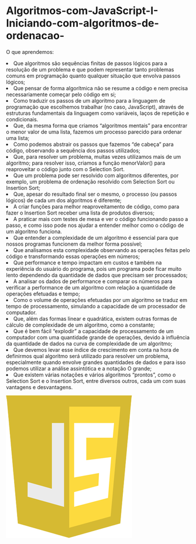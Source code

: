 # Algoritmos-com-JavaScript-I-Iniciando-com-algoritmos-de-ordenacao-

O que aprendemos:

<li> Que algoritmos são sequências finitas de passos lógicos para a resolução de um problema e que podem representar tanto problemas comuns em programação quanto qualquer situação que envolva passos lógicos;
<li>Que pensar de forma algorítmica não se resume a código e nem precisa necessariamente começar pelo código em si;
<li>Como traduzir os passos de um algoritmo para a linguagem de programação que escolhemos trabalhar (no caso, JavaScript), através de estruturas fundamentais da linguagem como variáveis, laços de repetição e condicionais.
<li> Que, da mesma forma que criamos “algoritmos mentais” para encontrar o menor valor de uma lista, fazemos um processo parecido para ordenar uma lista;
<li>Como podemos abstrair os passos que fazemos “de cabeça” para código, observando a sequência dos passos utilizados;
<li>Que, para resolver um problema, muitas vezes utilizamos mais de um algoritmo; para resolver isso, criamos a função menorValor() para reaproveitar o código junto com o Selection Sort.
<li>Que um problema pode ser resolvido com algoritmos diferentes, por exemplo, um problema de ordenação resolvido com Selection Sort ou Insertion Sort;
<li>Que, apesar do resultado final ser o mesmo, o processo (ou passos lógicos) de cada um dos algoritmos é diferente;
<li>A criar funções para melhor reaproveitamento de código, como para fazer o Insertion Sort receber uma lista de produtos diversos;
<li>A praticar mais com testes de mesa e ver o código funcionando passo a passo, e como isso pode nos ajudar a entender melhor como o código de um algoritmo funciona.
<li>Que entender a complexidade de um algoritmo é essencial para que nossos programas funcionem da melhor forma possível;
<li>Que analisamos esta complexidade observando as operações feitas pelo código e transformando essas operações em números;
<li>Que performance e tempo impactam em custos e também na experiência do usuário do programa, pois um programa pode ficar muito lento dependendo da quantidade de dados que precisam ser processados;
<li>A analisar os dados de performance e comparar os números para verificar a performance de um algoritmo com relação a quantidade de operações efetuadas e tempo;
<li>Como o volume de operações efetuadas por um algoritmo se traduz em tempo de processamento, simulando a capacidade de um processador de computador.
<li>Que, além das formas linear e quadrática, existem outras formas de cálculo de complexidade de um algoritmo, como a constante;
<li>Que é bem fácil “explodir” a capacidade de processamento de um computador com uma quantidade grande de operações, devido à influência da quantidade de dados na curva de complexidade de um algoritmo;
<li>Que devemos levar esse índice de crescimento em conta na hora de definirmos qual algoritmo será utilizado para resolver um problema, especialmente quando envolve grandes quantidades de dados e para isso podemos utilizar a análise assintótica e a notação O grande;
<li>Que existem várias notações e vários algoritmos “prontos”, como o Selection Sort e o Insertion Sort, entre diversos outros, cada um com suas vantagens e desvantagens.

  

  
   
<img src="https://github.com/marcospatton/Fundamentos-do-JavaScript-Tipos-vari-veis-e-fun-es/blob/main/logoJavaScript.png"></a>
<br><br>

